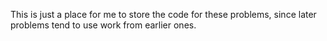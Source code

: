 This is just a place for me to store the code for these problems, since later problems tend to use work from earlier ones.